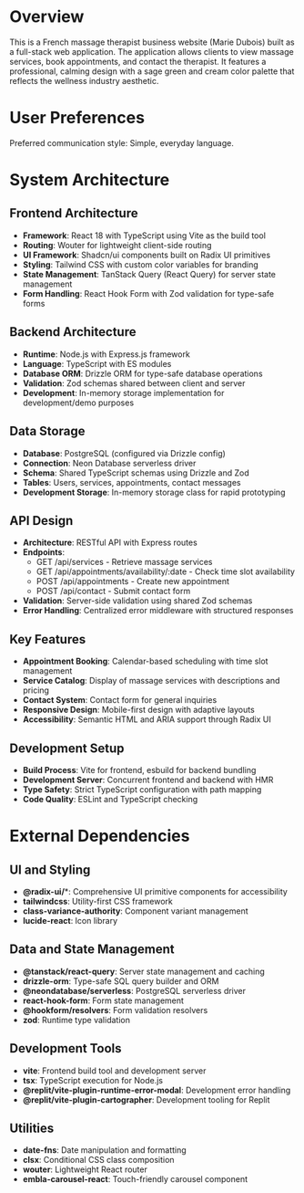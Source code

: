 # Overview

This is a French massage therapist business website (Marie Dubois) built as a full-stack web application. The application allows clients to view massage services, book appointments, and contact the therapist. It features a professional, calming design with a sage green and cream color palette that reflects the wellness industry aesthetic.

# User Preferences

Preferred communication style: Simple, everyday language.

# System Architecture

## Frontend Architecture
- **Framework**: React 18 with TypeScript using Vite as the build tool
- **Routing**: Wouter for lightweight client-side routing
- **UI Framework**: Shadcn/ui components built on Radix UI primitives
- **Styling**: Tailwind CSS with custom color variables for branding
- **State Management**: TanStack Query (React Query) for server state management
- **Form Handling**: React Hook Form with Zod validation for type-safe forms

## Backend Architecture
- **Runtime**: Node.js with Express.js framework
- **Language**: TypeScript with ES modules
- **Database ORM**: Drizzle ORM for type-safe database operations
- **Validation**: Zod schemas shared between client and server
- **Development**: In-memory storage implementation for development/demo purposes

## Data Storage
- **Database**: PostgreSQL (configured via Drizzle config)
- **Connection**: Neon Database serverless driver
- **Schema**: Shared TypeScript schemas using Drizzle and Zod
- **Tables**: Users, services, appointments, contact messages
- **Development Storage**: In-memory storage class for rapid prototyping

## API Design
- **Architecture**: RESTful API with Express routes
- **Endpoints**: 
  - GET /api/services - Retrieve massage services
  - GET /api/appointments/availability/:date - Check time slot availability
  - POST /api/appointments - Create new appointment
  - POST /api/contact - Submit contact form
- **Validation**: Server-side validation using shared Zod schemas
- **Error Handling**: Centralized error middleware with structured responses

## Key Features
- **Appointment Booking**: Calendar-based scheduling with time slot management
- **Service Catalog**: Display of massage services with descriptions and pricing
- **Contact System**: Contact form for general inquiries
- **Responsive Design**: Mobile-first design with adaptive layouts
- **Accessibility**: Semantic HTML and ARIA support through Radix UI

## Development Setup
- **Build Process**: Vite for frontend, esbuild for backend bundling
- **Development Server**: Concurrent frontend and backend with HMR
- **Type Safety**: Strict TypeScript configuration with path mapping
- **Code Quality**: ESLint and TypeScript checking

# External Dependencies

## UI and Styling
- **@radix-ui/***: Comprehensive UI primitive components for accessibility
- **tailwindcss**: Utility-first CSS framework
- **class-variance-authority**: Component variant management
- **lucide-react**: Icon library

## Data and State Management
- **@tanstack/react-query**: Server state management and caching
- **drizzle-orm**: Type-safe SQL query builder and ORM
- **@neondatabase/serverless**: PostgreSQL serverless driver
- **react-hook-form**: Form state management
- **@hookform/resolvers**: Form validation resolvers
- **zod**: Runtime type validation

## Development Tools
- **vite**: Frontend build tool and development server
- **tsx**: TypeScript execution for Node.js
- **@replit/vite-plugin-runtime-error-modal**: Development error handling
- **@replit/vite-plugin-cartographer**: Development tooling for Replit

## Utilities
- **date-fns**: Date manipulation and formatting
- **clsx**: Conditional CSS class composition
- **wouter**: Lightweight React router
- **embla-carousel-react**: Touch-friendly carousel component